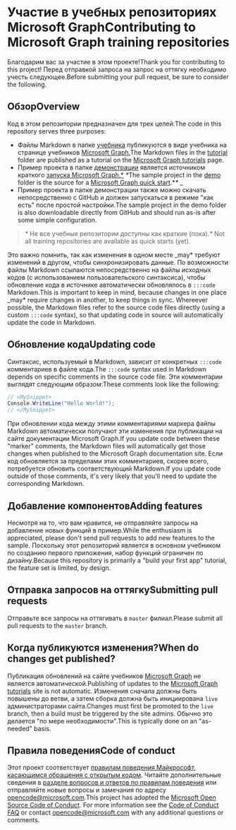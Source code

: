 # <a name="contributing-to-microsoft-graph-training-repositories"></a><span data-ttu-id="f8671-101">Участие в учебных репозиториях Microsoft Graph</span><span class="sxs-lookup"><span data-stu-id="f8671-101">Contributing to Microsoft Graph training repositories</span></span>

<span data-ttu-id="f8671-102">Благодарим вас за участие в этом проекте!</span><span class="sxs-lookup"><span data-stu-id="f8671-102">Thank you for contributing to this project!</span></span> <span data-ttu-id="f8671-103">Перед отправкой запроса на запрос на оттягку необходимо учесть следующее.</span><span class="sxs-lookup"><span data-stu-id="f8671-103">Before submitting your pull request, be sure to consider the following.</span></span>

## <a name="overview"></a><span data-ttu-id="f8671-104">Обзор</span><span class="sxs-lookup"><span data-stu-id="f8671-104">Overview</span></span>

<span data-ttu-id="f8671-105">Код в этом репозитории предназначен для трех целей:</span><span class="sxs-lookup"><span data-stu-id="f8671-105">The code in this repository serves three purposes:</span></span>

- <span data-ttu-id="f8671-106">Файлы Markdown в папке [учебника](/tutorial) публикуются в виде учебника на странице учебников [Microsoft Graph.](https://docs.microsoft.com/graph/tutorials)</span><span class="sxs-lookup"><span data-stu-id="f8671-106">The Markdown files in the [tutorial](/tutorial) folder are published as a tutorial on the [Microsoft Graph tutorials](https://docs.microsoft.com/graph/tutorials) page.</span></span>
- <span data-ttu-id="f8671-107">Пример проекта в папке [демонстрации](/demo) является источником краткого [запуска Microsoft Graph.\*](https://developer.microsoft.com/graph/quick-start) *\**</span><span class="sxs-lookup"><span data-stu-id="f8671-107">The sample project in the [demo](/demo) folder is the source for a [Microsoft Graph quick start](https://developer.microsoft.com/graph/quick-start).\**\** _</span></span>
- <span data-ttu-id="f8671-108">Пример проекта в папке демонстрации также можно скачать непосредственно с GitHub и должен запускаться в режиме "как есть" после простой настройки.</span><span class="sxs-lookup"><span data-stu-id="f8671-108">The sample project in the demo folder is also downloadable directly from GitHub and should run as-is after some simple configuration.</span></span>

> <span data-ttu-id="f8671-109">_*\**_ Не все учебные репозитории доступны как краткие (пока).</span><span class="sxs-lookup"><span data-stu-id="f8671-109">_*\**_ Not all training repositories are available as quick starts (yet).</span></span>

<span data-ttu-id="f8671-110">Это важно помнить, так как изменения в одном месте _may\* требуют изменений в другом, чтобы синхронизировать данные. По возможности файлы Markdown ссылаются непосредственно на файлы исходных кодов (с использованием пользовательского синтаксиса), чтобы обновление кода в источнике автоматически обновлялось в `:::code` Markdown.</span><span class="sxs-lookup"><span data-stu-id="f8671-110">This is important to keep in mind, because changes in one place _may\* require changes in another, to keep things in sync. Whereever possible, the Markdown files refer to the source code files directly (using a custom `:::code` syntax), so that updating code in source will automatically update the code in Markdown.</span></span>

## <a name="updating-code"></a><span data-ttu-id="f8671-111">Обновление кода</span><span class="sxs-lookup"><span data-stu-id="f8671-111">Updating code</span></span>

<span data-ttu-id="f8671-112">Синтаксис, используемый в Markdown, зависит от конкретных `:::code` комментариев в файле кода.</span><span class="sxs-lookup"><span data-stu-id="f8671-112">The `:::code` syntax used in Markdown depends on specific comments in the source code file.</span></span> <span data-ttu-id="f8671-113">Эти комментарии выглядят следующим образом:</span><span class="sxs-lookup"><span data-stu-id="f8671-113">These comments look like the following:</span></span>

```csharp
// <MySnippet>
Console.WriteLine("Hello World!");
// </MySnippet>
```

<span data-ttu-id="f8671-114">При обновлении кода между этими комментариями маркера файлы Markdown автоматически получают эти изменения при публикации на сайте документации Microsoft Graph.</span><span class="sxs-lookup"><span data-stu-id="f8671-114">If you update code between these "marker" comments, the Markdown files will automatically get those changes when published to the Microsoft Graph documentation site.</span></span> <span data-ttu-id="f8671-115">Если код обновляется за пределами этих комментариев, скорее всего, потребуется обновить соответствующий Markdown.</span><span class="sxs-lookup"><span data-stu-id="f8671-115">If you update code outside of those comments, it's very likely that you'll need to update the corresponding Markdown.</span></span>

## <a name="adding-features"></a><span data-ttu-id="f8671-116">Добавление компонентов</span><span class="sxs-lookup"><span data-stu-id="f8671-116">Adding features</span></span>

<span data-ttu-id="f8671-117">Несмотря на то, что вам нравится, не отправляйте запросы на добавление новых функций в пример.</span><span class="sxs-lookup"><span data-stu-id="f8671-117">While the enthusiasm is appreciated, please don't send pull requests to add new features to the sample.</span></span> <span data-ttu-id="f8671-118">Поскольку этот репозиторий является в основном учебником по созданию первого приложения, набор функций ограничен по дизайну.</span><span class="sxs-lookup"><span data-stu-id="f8671-118">Because this repository is primarily a "build your first app" tutorial, the feature set is limited, by design.</span></span>

## <a name="submitting-pull-requests"></a><span data-ttu-id="f8671-119">Отправка запросов на оттягку</span><span class="sxs-lookup"><span data-stu-id="f8671-119">Submitting pull requests</span></span>

<span data-ttu-id="f8671-120">Отправьте все запросы на оттягивать в `master` филиал.</span><span class="sxs-lookup"><span data-stu-id="f8671-120">Please submit all pull requests to the `master` branch.</span></span>

## <a name="when-do-changes-get-published"></a><span data-ttu-id="f8671-121">Когда публикуются изменения?</span><span class="sxs-lookup"><span data-stu-id="f8671-121">When do changes get published?</span></span>

<span data-ttu-id="f8671-122">Публикация обновлений на сайте учебников [Microsoft Graph](https://docs.microsoft.com/graph/tutorials) не является автоматической.</span><span class="sxs-lookup"><span data-stu-id="f8671-122">Publishing of updates to the [Microsoft Graph tutorials](https://docs.microsoft.com/graph/tutorials) site is not automatic.</span></span> <span data-ttu-id="f8671-123">Изменения сначала должны быть повышены до ветви, а затем сборка должна быть инициирована `live` администраторами сайта.</span><span class="sxs-lookup"><span data-stu-id="f8671-123">Changes must first be promoted to the `live` branch, then a build must be triggered by the site admins.</span></span> <span data-ttu-id="f8671-124">Обычно это делается "по мере необходимости".</span><span class="sxs-lookup"><span data-stu-id="f8671-124">This is typically done on an "as-needed" basis.</span></span>

## <a name="code-of-conduct"></a><span data-ttu-id="f8671-125">Правила поведения</span><span class="sxs-lookup"><span data-stu-id="f8671-125">Code of conduct</span></span>

<span data-ttu-id="f8671-p106">Этот проект соответствует [правилам поведения Майкрософт, касающимся обращения с открытым кодом](https://opensource.microsoft.com/codeofconduct/). Читайте дополнительные сведения в [разделе вопросов и ответов по правилам поведения](https://opensource.microsoft.com/codeofconduct/faq/) или отправляйте новые вопросы и замечания по адресу [opencode@microsoft.com](mailto:opencode@microsoft.com).</span><span class="sxs-lookup"><span data-stu-id="f8671-p106">This project has adopted the [Microsoft Open Source Code of Conduct](https://opensource.microsoft.com/codeofconduct/). For more information see the [Code of Conduct FAQ](https://opensource.microsoft.com/codeofconduct/faq/) or contact [opencode@microsoft.com](mailto:opencode@microsoft.com) with any additional questions or comments.</span></span>
